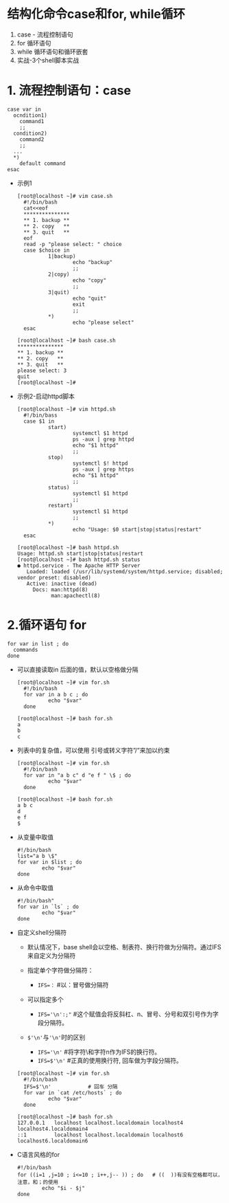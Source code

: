 # 结构化命令case和for, while循环

1. case - 流程控制语句
2. for 循环语句
3. while 循环语句和循环嵌套
4. 实战-3个shell脚本实战

# 1. 流程控制语句：case

```shell
case var in 
  ocndition1)
    command1
    ;;
  condition2)
    command2
    ;;
  ...
  *)
    default command
esac
```

- 示例1
  ```shell
  [root@localhost ~]# vim case.sh
    #!/bin/bash
    cat<<eof
    ***************
    ** 1. backup **
    ** 2. copy   **
    ** 3. quit   **
    eof
    read -p "please select: " choice
    case $choice in
            1|backup)
                    echo "backup"
                    ;;
            2|copy)
                    echo "copy"
                    ;;
            3|quit)
                    echo "quit"
                    exit
                    ;;
            *)
                    echo "please select"
    esac
  ```
  ```shell
  [root@localhost ~]# bash case.sh 
  ***************
  ** 1. backup **
  ** 2. copy   **
  ** 3. quit   **
  please select: 3
  quit
  [root@localhost ~]#
  ```
- 示例2-启动httpd脚本
  ```shell
  [root@localhost ~]# vim httpd.sh
    #!/bin/bass
    case $1 in
            start)
                    systemctl $1 httpd
                    ps -aux | grep httpd
                    echo "$1 httpd"
                    ;;
            stop)
                    systemctl $! httpd
                    ps -aux | grep https
                    echo "$1 httpd"
                    ;;
            status)
                    systemctl $1 httpd
                    ;;
            restart)
                    systemctl $1 httpd
                    ;;
            *)
                    echo "Usage: $0 start|stop|status|restart"
    esac
  ```
  
  ```shell
  [root@localhost ~]# bash httpd.sh 
  Usage: httpd.sh start|stop|status|restart
  [root@localhost ~]# bash httpd.sh status
  ● httpd.service - The Apache HTTP Server
     Loaded: loaded (/usr/lib/systemd/system/httpd.service; disabled; vendor preset: disabled)
     Active: inactive (dead)
       Docs: man:httpd(8)
             man:apachectl(8)
  ```
# 2.循环语句 for

```shell
for var in list ; do
  commands
done
```

- 可以直接读取in 后面的值，默认以空格做分隔
  ```shell
  [root@localhost ~]# vim for.sh
    #!/bin/bash
    for var in a b c ; do
            echo "$var"
    done

  [root@localhost ~]# bash for.sh 
  a
  b
  c
  ```
  
- 列表中的复杂值，可以使用 引号或转义字符”/”来加以约束
  ```shell
  [root@localhost ~]# vim for.sh
    #!/bin/bash
    for var in "a b c" d "e f " \$ ; do
            echo "$var"
    done
   
  [root@localhost ~]# bash for.sh 
  a b c
  d
  e f 
  $
  ```
- 从变量中取值
  ```shell
  #!/bin/bash
  list="a b \$"
  for var in $list ; do
          echo "$var"
  done
  ```

- 从命令中取值
  ```
  #!/bin/bash"
  for var in `ls` ; do
          echo "$var"
  done
  ```
- 自定义shell分隔符
  - 默认情况下，base shell会以空格、制表符、换行符做为分隔符。通过IFS来自定义为分隔符
  - 指定单个字符做分隔符：
    - ```IFS=：```   #以：冒号做分隔符
  - 可以指定多个
    - ```IFS='\n':;"```    #这个赋值会将反斜杠、n、冒号、分号和双引号作为字段分隔符。

  - ```$'\n'```与```'\n'```时的区别
    - ```IFS='\n'```    #将字符\和字符n作为IFS的换行符。
    - ```IFS=$'\n'```   #正真的使用换行符, 回车做为字段分隔符。

  ```
  [root@localhost ~]# vim for.sh
    #!/bin/bash
    IFS=$'\n'            # 回车 分隔
    for var in `cat /etc/hosts` ; do
            echo "$var"
    done

  [root@localhost ~]# bash for.sh 
  127.0.0.1   localhost localhost.localdomain localhost4 localhost4.localdomain4
  ::1         localhost localhost.localdomain localhost6 localhost6.localdomain6
  ```
- C语言风格的for
  ```
  #!/bin/bash
  for ((i=1 ,j=10 ; i<=10 ; i++,j-- )) ; do   # ((  ))有没有空格都可以，注意，和；的使用
          echo "$i - $j"
  done
  ```



